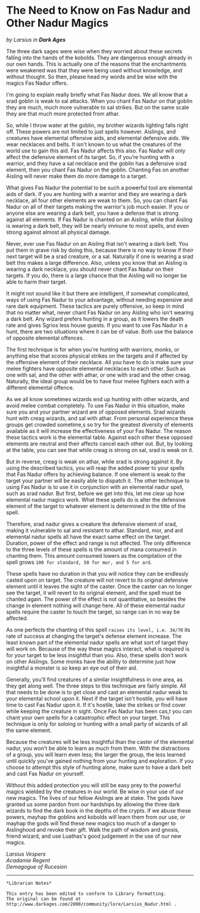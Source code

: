 # The Need to Know on Fas Nadur and Other Nadur Magics

_by Larsius in_ ___Dark Ages___

The three dark sages were wise when they worried about these secrets falling into the hands of the kobolds. They are dangerous enough already in our own hands. This is actually one of the reasons that the enchantments were weakened was that they were being used without knowledge, and without thought. So then, please head my words and be wise with the magics Fas Nadur offers.

I'm going to explain really briefly what Fas Nadur does. We all know that a srad goblin is weak to sal attacks. When you chant Fas Nadur on that goblin they are much, much more vulnerable to sal strikes. But on the same scale they are that much more protected from athar. 

So, while I throw water at the goblin, my brother wizards lighting falls right off. These powers are not limited to just spells however. Aislings, and creatures have elemental offensive aids, and elemental defensive aids. We wear necklaces and belts. It isn't known to us what the creatures of the world use to gain this aid. Fas Nadur affects this also. Fas Nadur will only affect the defensive element of its target. So, if you’re hunting with a warrior, and they have a sal necklace and the goblin has a defensive srad element, then you chant Fas Nadur on the goblin. Chanting Fas on another Aisling will never make them do more damage to a target.

What gives Fas Nadur the potential to be such a powerful tool are elemental aids of dark. If you are hunting with a warrior and they are wearing a dark necklace, all four other elements are weak to them. So, you can chant Fas Nadur on all of their targets making the warrior's job much easier. If you or anyone else are wearing a dark belt, you have a defense that is strong against all elements. If Fas Nadur is chanted on an Aisling, while that Aisling is wearing a dark belt, they will be nearly immune to most spells, and even strong against almost all physical damage.

Never, ever use Fas Nadur on an Aisling that isn't wearing a dark belt. You put them in grave risk by doing this, because there is no way to know if their next target will be a srad creature, or a sal. Naturally if one is wearing a srad belt this makes a large difference. Also, unless you know that an Aisling is wearing a dark necklace, you should never chant Fas Nadur on their targets. If you do, there is a large chance that the Aisling will no longer be able to harm their target.

It might not sound like it but there are intelligent, if somewhat complicated, ways of using Fas Nadur to your advantage, without needing expensive and rare dark equipment. These tactics are purely offensive, so keep in mind that no matter what, never chant Fas Nadur on any Aisling who isn't wearing a dark belt. Any wizard prefers hunting in a group, as it lowers the death rate and gives Sgrios less house guests. If you want to use Fas Nadur in a hunt, there are two situations where it can be of value. Both use the balance of opposite elemental offences.

The first technique is for when you're hunting with warriors, monks, or anything else that scores physical strikes on the targets and if affected by the offensive element of their necklace. All you have to do is make sure your melee fighters have opposite elemental necklaces to each other. Such as one with sal, and the other with athar, or one with srad and the other creag. Naturally, the ideal group would be to have four melee fighters each with a different elemental offence.

As we all know sometimes wizards end up hunting with other wizards, and avoid melee combat completely. To use Fas Nadur in this situation, make sure you and your partner wizard are of opposed elements. Srad wizards hunt with creag wizards, and sal with athar. From personal experience these groups get crowded sometime,s so try for the greatest diversity of elements available as it will increase the effectiveness of your Fas Nadur. The reason these tactics work is the elemental table. Against each other these opposed elements are neutral and their affects cancel each other out. But, by looking at the table, you can see that while creag is strong on sal, srad is weak on it.

But in reverse, creag is weak on athar, while srad is strong against it. By using the described tactics, you will reap the added power to your spells that Fas Nadur offers by achieving balance. If one element is weak to the target your partner will be easily able to dispatch it. The other technique to using Fas Nadur is to use it in conjunction with an elemental nadur spell, such as srad nadur. But first, before we get into this, let me clear up how elemental nadur magics work. What these spells do is alter the defensive element of the target to whatever element is determined in the title of the spell.

Therefore, srad nadur gives a creature the defensive element of srad, making it vulnerable to sal and resistant to athar. Standard, mor, and ard elemental nadur spells all have the exact same effect on the target. Duration, power of the effect and range is not affected. The only difference to the three levels of these spells is the amount of mana consumed in chanting them. This amount consumed lowers as the compilation of the spell grows `100 for standard, 50 for mor, and 5 for ard`.

These spells have no duration in that you will notice they can be endlessly casted upon on target. The creature will not revert to its original defensive element until it leaves the sight of the caster. Once the caster can no longer see the target, it will revert to its original element, and the spell must be chanted again. The power of the effect is not quantitative, so besides the change in element nothing will change here. All of these elemental nadur spells require the caster to touch the target, so range can in no way be affected. 

As one perfects the chanting of this spell `raises its level, i.e. 34/70` its rate of success at changing the target's defense element increase. The least known part of the elemental nadur spells are what sort of target they will work on. Because of the way these magics interact, what is required is for your target to be less insightful than you. Also, these spells don't work on other Aislings. Some monks have the ability to determine just how insightful a monster is so keep an eye out of their aid.

Generally, you'll find creatures of a similar insightfulness in one area, as they get along well. The three steps to this technique are fairly simple. All that needs to be done is to get close and cast an elemental nadur weak to your elemental school upon it. Next if the target isn't hostile, you will have time to cast Fas Nadur upon it. If it's hostile, take the strikes or find cover while keeping the creature in sight. Once Fas Nadur has been cas,t you can chant your own spells for a catastrophic effect on your target. This technique is only for soloing or hunting with a small party of wizards of all the same element.

Because the creatures will be less insightful than the caster of the elemental nadur, you won't be able to learn as much from them. With the distractions of a group, you will learn even less; the larger the group, the less learned until quickly you've gained nothing from your hunting and exploration. If you choose to attempt this style of hunting alone, make sure to have a dark belt and cast Fas Nadur on yourself.

Without this added protection you will still be easy prey to the powerful magics wielded by the creatures in our world. Be wise in your use of our new magics. The lives of our fellow Aislings are at stake. The gods have granted us some pardon from our hardships by allowing the three dark wizards to find the dark book in the depths of the crypts. If we abuse these powers, mayhap the goblins and kobolds will learn them from our use, or mayhap the gods will find these new magics too much of a danger to Aislinghood and revoke their gift. Walk the path of wisdom and gnosis, friend wizard, and use Luathas's good judgement in the use of our new magics.

_Larsius Vespers_  
_Acadamie Regent_  
_Demagogue of Rucesion_

***

```
*Librarian Notes*

This entry has been edited to conform to Library formatting.
The original can be found at http://www.darkages.com/2000/community/lore/Larsius_Nadur.html .
```
